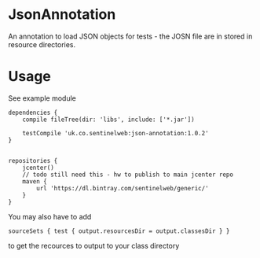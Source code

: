 # JsonAnnotation
An annotation to load JSON objects for tests - the JOSN file are in stored in resource directories.  

# Usage

See example module
```
dependencies {
    compile fileTree(dir: 'libs', include: ['*.jar'])

    testCompile 'uk.co.sentinelweb:json-annotation:1.0.2'
}


repositories {
    jcenter()
    // todo still need this - hw to publish to main jcenter repo
    maven {
        url 'https://dl.bintray.com/sentinelweb/generic/'
    }
}
```
You may also have to add 
```
sourceSets { test { output.resourcesDir = output.classesDir } }
```
to get the recources to output to your class directory
